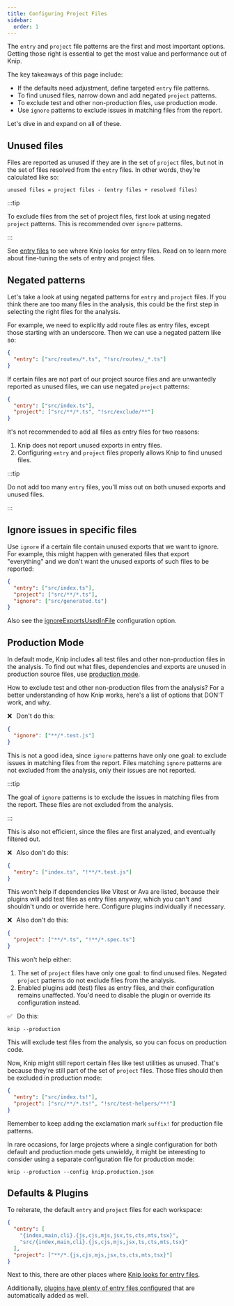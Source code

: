 ```yaml
---
title: Configuring Project Files
sidebar:
  order: 1
---
```


The `entry` and `project` file patterns are the first and most important
options. Getting those right is essential to get the most value and performance
out of Knip.

The key takeaways of this page include:

- If the defaults need adjustment, define targeted `entry` file patterns.
- To find unused files, narrow down and add negated `project` patterns.
- To exclude test and other non-production files, use production mode.
- Use `ignore` patterns to exclude issues in matching files from the report.

Let's dive in and expand on all of these.

## Unused files

Files are reported as unused if they are in the set of `project` files, but not
in the set of files resolved from the `entry` files. In other words, they're
calculated like so:

```
unused files = project files - (entry files + resolved files)
```

:::tip

To exclude files from the set of project files, first look at using negated
`project` patterns. This is recommended over `ignore` patterns.

:::

See [entry files][1] to see where Knip looks for entry files. Read on to learn
more about fine-tuning the sets of entry and project files.

## Negated patterns

Let's take a look at using negated patterns for `entry` and `project` files. If
you think there are too many files in the analysis, this could be the first step
in selecting the right files for the analysis.

For example, we need to explicitly add route files as entry files, except those
starting with an underscore. Then we can use a negated pattern like so:

```json
{
  "entry": ["src/routes/*.ts", "!src/routes/_*.ts"]
}
```

If certain files are not part of our project source files and are unwantedly
reported as unused files, we can use negated `project` patterns:

```json
{
  "entry": ["src/index.ts"],
  "project": ["src/**/*.ts", "!src/exclude/**"]
}
```

It's not recommended to add all files as entry files for two reasons:

1. Knip does not report unused exports in entry files.
2. Configuring `entry` and `project` files properly allows Knip to find unused
   files.

:::tip

Do not add too many `entry` files, you'll miss out on both unused exports and
unused files.

:::

## Ignore issues in specific files

Use `ignore` if a certain file contain unused exports that we want to ignore.
For example, this might happen with generated files that export "everything" and
we don't want the unused exports of such files to be reported:

```json
{
  "entry": ["src/index.ts"],
  "project": ["src/**/*.ts"],
  "ignore": ["src/generated.ts"]
}
```

Also see the [ignoreExportsUsedInFile][2] configuration option.

## Production Mode

In default mode, Knip includes all test files and other non-production files in
the analysis. To find out what files, dependencies and exports are unused in
production source files, use [production mode][3].

How to exclude test and other non-production files from the analysis? For a
better understanding of how Knip works, here's a list of options that DON'T
work, and why.

❌   Don't do this:

```json
{
  "ignore": ["**/*.test.js"]
}
```

This is not a good idea, since `ignore` patterns have only one goal: to exclude
issues in matching files from the report. Files matching `ignore` patterns are
not excluded from the analysis, only their issues are not reported.

:::tip

The goal of `ignore` patterns is to exclude the issues in matching files from
the report. These files are not excluded from the analysis.

:::

This is also not efficient, since the files are first analyzed, and eventually
filtered out.

❌   Also don't do this:

```json
{
  "entry": ["index.ts", "!**/*.test.js"]
}
```

This won't help if dependencies like Vitest or Ava are listed, because their
plugins will add test files as entry files anyway, which you can't and shouldn't
undo or override here. Configure plugins individually if necessary.

❌   Also don't do this:

```json
{
  "project": ["**/*.ts", "!**/*.spec.ts"]
}
```

This won't help either:

1. The set of `project` files have only one goal: to find unused files. Negated
   `project` patterns do not exclude files from the analysis.
2. Enabled plugins add (test) files as entry files, and their configuration
   remains unaffected. You'd need to disable the plugin or override its
   configuration instead.

✅   Do this:

```shell
knip --production
```

This will exclude test files from the analysis, so you can focus on production
code.

Now, Knip might still report certain files like test utilities as unused. That's
because they're still part of the set of `project` files. Those files should
then be excluded in production mode:

```json
{
  "entry": ["src/index.ts!"],
  "project": ["src/**/*.ts!", "!src/test-helpers/**!"]
}
```

Remember to keep adding the exclamation mark `suffix!` for production file
patterns.

In rare occasions, for large projects where a single configuration for both
default and production mode gets unwieldy, it might be interesting to consider
using a separate configuration file for production mode:

```shell
knip --production --config knip.production.json
```

## Defaults & Plugins

To reiterate, the default `entry` and `project` files for each workspace:

```json
{
  "entry": [
    "{index,main,cli}.{js,cjs,mjs,jsx,ts,cts,mts,tsx}",
    "src/{index,main,cli}.{js,cjs,mjs,jsx,ts,cts,mts,tsx}"
  ],
  "project": ["**/*.{js,cjs,mjs,jsx,ts,cts,mts,tsx}"]
}
```

Next to this, there are other places where [Knip looks for entry files][1].

Additionally, [plugins have plenty of entry files configured][4] that are
automatically added as well.

[1]: ../explanations/entry-files.md
[2]: ../reference/configuration#ignoreexportsusedinfile
[3]: ../features/production-mode.md
[4]: ../explanations/plugins.md#entry-files
